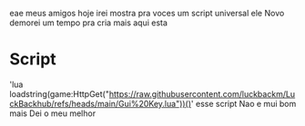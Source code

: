 eae meus amigos hoje irei mostra pra voces um script universal ele Novo demorei um tempo pra cria mais aqui esta
# Script
'lua
loadstring(game:HttpGet("https://raw.githubusercontent.com/luckbackm/LuckBackhub/refs/heads/main/Gui%20Key.lua"))()'
esse script Nao e mui bom mais Dei o meu melhor
